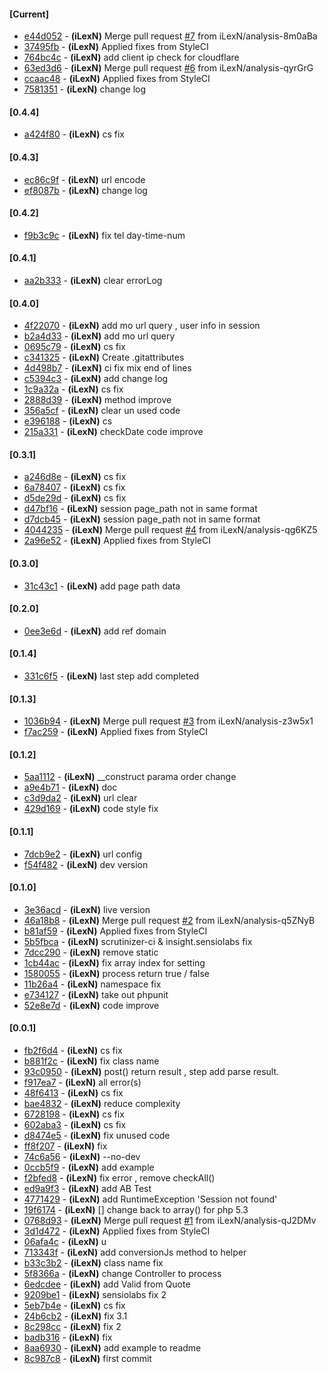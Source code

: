 #### [Current]
 * [e44d052](../../commit/e44d052) - __(iLexN)__ Merge pull request  [#7](../../issues/7) from iLexN/analysis-8m0aBa
 * [37495fb](../../commit/37495fb) - __(iLexN)__ Applied fixes from StyleCI
 * [764bc4c](../../commit/764bc4c) - __(iLexN)__ add client ip check for cloudflare
 * [63ed3d6](../../commit/63ed3d6) - __(iLexN)__ Merge pull request  [#6](../../issues/6) from iLexN/analysis-qyrGrG
 * [ccaac48](../../commit/ccaac48) - __(iLexN)__ Applied fixes from StyleCI
 * [7581351](../../commit/7581351) - __(iLexN)__ change log

#### [0.4.4]
 * [a424f80](../../commit/a424f80) - __(iLexN)__ cs fix

#### [0.4.3]
 * [ec86c9f](../../commit/ec86c9f) - __(iLexN)__ url encode
 * [ef8087b](../../commit/ef8087b) - __(iLexN)__ change log

#### [0.4.2]
 * [f9b3c9c](../../commit/f9b3c9c) - __(iLexN)__ fix tel day-time-num

#### [0.4.1]
 * [aa2b333](../../commit/aa2b333) - __(iLexN)__ clear errorLog

#### [0.4.0]
 * [4f22070](../../commit/4f22070) - __(iLexN)__ add mo url query , user info in session
 * [b2a4d33](../../commit/b2a4d33) - __(iLexN)__ add mo url query
 * [0695c79](../../commit/0695c79) - __(iLexN)__ cs fix
 * [c341325](../../commit/c341325) - __(iLexN)__ Create .gitattributes
 * [4d498b7](../../commit/4d498b7) - __(iLexN)__ ci fix mix end of lines
 * [c5394c3](../../commit/c5394c3) - __(iLexN)__ add change log
 * [1c9a32a](../../commit/1c9a32a) - __(iLexN)__ cs fix
 * [2888d39](../../commit/2888d39) - __(iLexN)__ method improve
 * [356a5cf](../../commit/356a5cf) - __(iLexN)__ clear un used code
 * [e396188](../../commit/e396188) - __(iLexN)__ cs
 * [215a331](../../commit/215a331) - __(iLexN)__ checkDate  code improve

#### [0.3.1]
 * [a246d8e](../../commit/a246d8e) - __(iLexN)__ cs fix
 * [6a78407](../../commit/6a78407) - __(iLexN)__ cs fix
 * [d5de29d](../../commit/d5de29d) - __(iLexN)__ cs fix
 * [d47bf16](../../commit/d47bf16) - __(iLexN)__ session page_path not in same format
 * [d7dcb45](../../commit/d7dcb45) - __(iLexN)__ session page_path not in same format
 * [4044235](../../commit/4044235) - __(iLexN)__ Merge pull request  [#4](../../issues/4) from iLexN/analysis-qg6KZ5
 * [2a96e52](../../commit/2a96e52) - __(iLexN)__ Applied fixes from StyleCI

#### [0.3.0]
 * [31c43c1](../../commit/31c43c1) - __(iLexN)__ add page path data

#### [0.2.0]
 * [0ee3e6d](../../commit/0ee3e6d) - __(iLexN)__ add ref domain

#### [0.1.4]
 * [331c6f5](../../commit/331c6f5) - __(iLexN)__ last step add completed

#### [0.1.3]
 * [1036b94](../../commit/1036b94) - __(iLexN)__ Merge pull request  [#3](../../issues/3) from iLexN/analysis-z3w5x1
 * [f7ac259](../../commit/f7ac259) - __(iLexN)__ Applied fixes from StyleCI

#### [0.1.2]
 * [5aa1112](../../commit/5aa1112) - __(iLexN)__ __construct parama order change
 * [a9e4b71](../../commit/a9e4b71) - __(iLexN)__ doc
 * [c3d9da2](../../commit/c3d9da2) - __(iLexN)__ url clear
 * [429d169](../../commit/429d169) - __(iLexN)__ code style fix

#### [0.1.1]
 * [7dcb9e2](../../commit/7dcb9e2) - __(iLexN)__ url config
 * [f54f482](../../commit/f54f482) - __(iLexN)__ dev version

#### [0.1.0]
 * [3e36acd](../../commit/3e36acd) - __(iLexN)__ live version
 * [46a18b8](../../commit/46a18b8) - __(iLexN)__ Merge pull request  [#2](../../issues/2) from iLexN/analysis-q5ZNyB
 * [b81af59](../../commit/b81af59) - __(iLexN)__ Applied fixes from StyleCI
 * [5b5fbca](../../commit/5b5fbca) - __(iLexN)__ scrutinizer-ci & insight.sensiolabs fix
 * [7dcc290](../../commit/7dcc290) - __(iLexN)__ remove static
 * [1cb44ac](../../commit/1cb44ac) - __(iLexN)__ fix array index for setting
 * [1580055](../../commit/1580055) - __(iLexN)__ process return true / false
 * [11b26a4](../../commit/11b26a4) - __(iLexN)__ namespace fix
 * [e734127](../../commit/e734127) - __(iLexN)__ take out phpunit
 * [52e8e7d](../../commit/52e8e7d) - __(iLexN)__ code improve

#### [0.0.1]
 * [fb2f6d4](../../commit/fb2f6d4) - __(iLexN)__ cs fix
 * [b881f2c](../../commit/b881f2c) - __(iLexN)__ fix class name
 * [93c0950](../../commit/93c0950) - __(iLexN)__ post() return result , step add parse result.
 * [f917ea7](../../commit/f917ea7) - __(iLexN)__ all error(s)
 * [48f6413](../../commit/48f6413) - __(iLexN)__ cs fix
 * [bae4832](../../commit/bae4832) - __(iLexN)__ reduce complexity
 * [6728198](../../commit/6728198) - __(iLexN)__ cs fix
 * [602aba3](../../commit/602aba3) - __(iLexN)__ cs fix
 * [d8474e5](../../commit/d8474e5) - __(iLexN)__ fix unused code
 * [ff8f207](../../commit/ff8f207) - __(iLexN)__ fix
 * [74c6a56](../../commit/74c6a56) - __(iLexN)__ --no-dev
 * [0ccb5f9](../../commit/0ccb5f9) - __(iLexN)__ add example
 * [f2bfed8](../../commit/f2bfed8) - __(iLexN)__ fix error , remove checkAll()
 * [ed9a9f3](../../commit/ed9a9f3) - __(iLexN)__ add AB Test
 * [4771429](../../commit/4771429) - __(iLexN)__ add RuntimeException 'Session not found'
 * [19f6174](../../commit/19f6174) - __(iLexN)__ [] change back to array() for php 5.3
 * [0768d93](../../commit/0768d93) - __(iLexN)__ Merge pull request  [#1](../../issues/1) from iLexN/analysis-qJ2DMv
 * [3d1d472](../../commit/3d1d472) - __(iLexN)__ Applied fixes from StyleCI
 * [06afa4c](../../commit/06afa4c) - __(iLexN)__ u
 * [713343f](../../commit/713343f) - __(iLexN)__ add conversionJs method to helper
 * [b33c3b2](../../commit/b33c3b2) - __(iLexN)__ class name fix
 * [5f8366a](../../commit/5f8366a) - __(iLexN)__ change Controller to process
 * [6edcdee](../../commit/6edcdee) - __(iLexN)__ add Valid from Quote
 * [9209be1](../../commit/9209be1) - __(iLexN)__ sensiolabs fix 2
 * [5eb7b4e](../../commit/5eb7b4e) - __(iLexN)__ cs fix
 * [24b6cb2](../../commit/24b6cb2) - __(iLexN)__ fix 3.1
 * [8c298cc](../../commit/8c298cc) - __(iLexN)__ fix 2
 * [badb316](../../commit/badb316) - __(iLexN)__ fix
 * [8aa6930](../../commit/8aa6930) - __(iLexN)__ add example to readme
 * [8c987c8](../../commit/8c987c8) - __(iLexN)__ first commit

